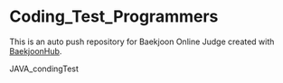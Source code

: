 # Coding_Test_Programmers
This is an auto push repository for Baekjoon Online Judge created with [BaekjoonHub](https://github.com/BaekjoonHub/BaekjoonHub).

JAVA_condingTest

